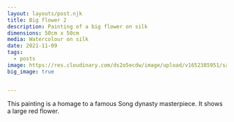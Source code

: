 ```yaml
---
layout: layouts/post.njk
title: Big flower 2
description: Painting of a big flower on silk
dimensions: 50cm x 50cm
media: Watercolour on silk
date: 2021-11-09
tags:
  - posts
image: https://res.cloudinary.com/ds2o5ecdw/image/upload/v1652385951/samples/white_flower_silk.jpg
big_image: true


---
```


This painting is a homage to a famous Song dynasty masterpiece. It shows a large red flower. 
